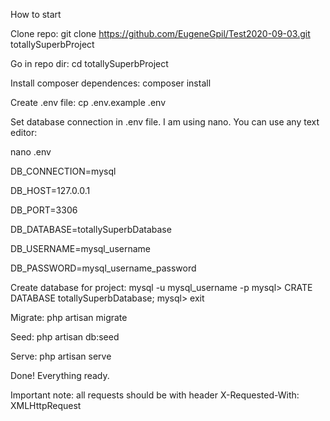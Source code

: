 How to start

Clone repo:
git clone https://github.com/EugeneGpil/Test2020-09-03.git totallySuperbProject

Go in repo dir:
cd totallySuperbProject

Install composer dependences:
composer install

Create .env file:
cp .env.example .env


Set database connection in .env file.
I am using nano. You can use any text editor:

nano .env

DB_CONNECTION=mysql

DB_HOST=127.0.0.1

DB_PORT=3306

DB_DATABASE=totallySuperbDatabase

DB_USERNAME=mysql_username

DB_PASSWORD=mysql_username_password


Create database for project:
mysql -u mysql_username -p
mysql> CRATE DATABASE totallySuperbDatabase;
mysql> exit

Migrate:
php artisan migrate

Seed:
php artisan db:seed

Serve:
php artisan serve


Done! Everything ready.

Important note:
all requests should be with header X-Requested-With: XMLHttpRequest
